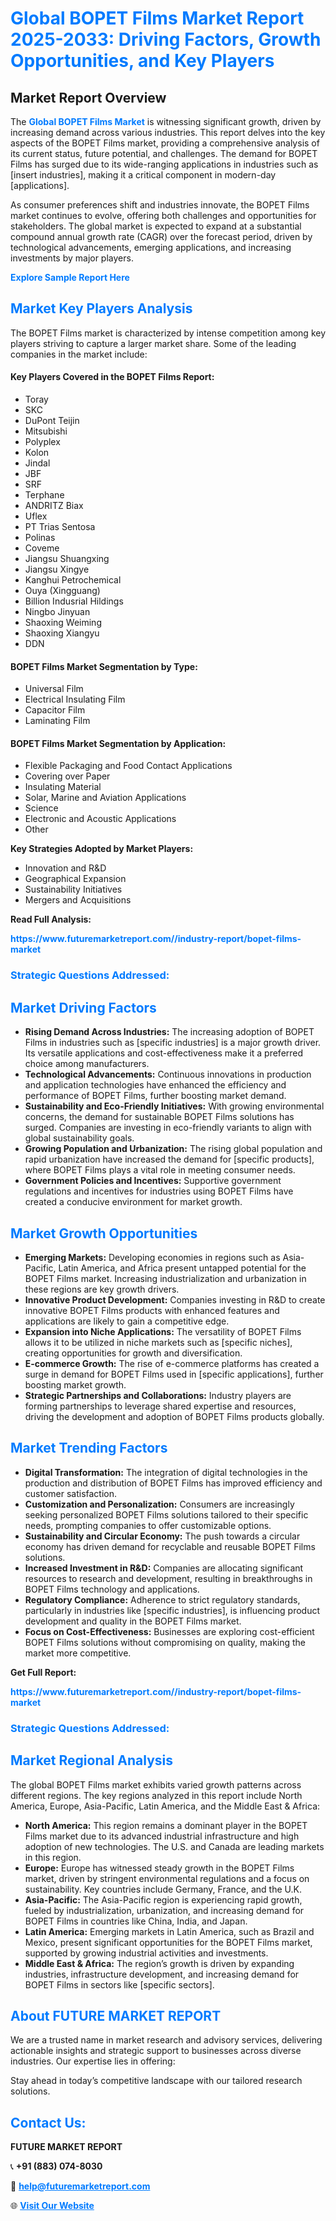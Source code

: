 <h1 style="color: #007BFF;">Global BOPET Films Market Report 2025-2033: Driving Factors, Growth Opportunities, and Key Players</h1>

<section id="overview">
<h2>Market Report Overview</h2>
<p>The <a href="https://www.futuremarketreport.com//industry-report/bopet-films-market" style="color: #007BFF; text-decoration: none;"><strong>Global BOPET Films Market</strong></a> is witnessing significant growth, driven by increasing demand across various industries. This report delves into the key aspects of the BOPET Films market, providing a comprehensive analysis of its current status, future potential, and challenges. The demand for BOPET Films has surged due to its wide-ranging applications in industries such as [insert industries], making it a critical component in modern-day [applications].</p>
<p>As consumer preferences shift and industries innovate, the BOPET Films market continues to evolve, offering both challenges and opportunities for stakeholders. The global market is expected to expand at a substantial compound annual growth rate (CAGR) over the forecast period, driven by technological advancements, emerging applications, and increasing investments by major players.</p>
</section>

<section id="overview">
<p><a href="https://www.futuremarketreport.com//request-sample/reportId=59998" style="color: #007BFF; text-decoration: none;"><strong>Explore Sample Report Here</strong></a></p>
</section>

<section id="key-players">
<h2 style="color: #007BFF;">Market Key Players Analysis</h2>
<p>The BOPET Films market is characterized by intense competition among key players striving to capture a larger market share. Some of the leading companies in the market include:</p>
<h4>Key Players Covered in the BOPET Films Report:</h4>
<ul><li>Toray</li><li>SKC</li><li>DuPont Teijin</li><li>Mitsubishi</li><li>Polyplex</li><li>Kolon</li><li>Jindal</li><li>JBF</li><li>SRF</li><li>Terphane</li><li>ANDRITZ Biax</li><li>Uflex</li><li>PT Trias Sentosa</li><li>Polinas</li><li>Coveme</li><li>Jiangsu Shuangxing</li><li>Jiangsu Xingye</li><li>Kanghui Petrochemical</li><li>Ouya (Xingguang)</li><li>Billion Indusrial Hildings</li><li>Ningbo Jinyuan</li><li>Shaoxing Weiming</li><li>Shaoxing Xiangyu</li><li>DDN</li></ul>
<h4>BOPET Films Market Segmentation by Type:</h4>
<ul><li>Universal Film</li><li>Electrical Insulating Film</li><li>Capacitor Film</li><li>Laminating Film</li></ul>

<h4>BOPET Films Market Segmentation by Application:</h4>
<ul><li>Flexible Packaging and Food Contact Applications</li><li>Covering over Paper</li><li>Insulating Material</li><li>Solar, Marine and Aviation Applications</li><li>Science</li><li>Electronic and Acoustic Applications</li><li>Other</li></ul>
<p><strong>Key Strategies Adopted by Market Players:</strong></p>
<ul>
<li>Innovation and R&D</li>
<li>Geographical Expansion</li>
<li>Sustainability Initiatives</li>
<li>Mergers and Acquisitions</li>
</ul>
</section>

<section>
<p><strong>Read Full Analysis: </strong></p><a href="https://www.futuremarketreport.com//industry-report/bopet-films-market" style="color: #007BFF; text-decoration: none;"><strong>https://www.futuremarketreport.com//industry-report/bopet-films-market</strong></a>
<h3 style="color: #007BFF;">Strategic Questions Addressed:</h3>
</section>

<section id="driving-factors">
<h2 style="color: #007BFF;">Market Driving Factors</h2>
<ul>
<li><strong>Rising Demand Across Industries:</strong> The increasing adoption of BOPET Films in industries such as [specific industries] is a major growth driver. Its versatile applications and cost-effectiveness make it a preferred choice among manufacturers.</li>
<li><strong>Technological Advancements:</strong> Continuous innovations in production and application technologies have enhanced the efficiency and performance of BOPET Films, further boosting market demand.</li>
<li><strong>Sustainability and Eco-Friendly Initiatives:</strong> With growing environmental concerns, the demand for sustainable BOPET Films solutions has surged. Companies are investing in eco-friendly variants to align with global sustainability goals.</li>
<li><strong>Growing Population and Urbanization:</strong> The rising global population and rapid urbanization have increased the demand for [specific products], where BOPET Films plays a vital role in meeting consumer needs.</li>
<li><strong>Government Policies and Incentives:</strong> Supportive government regulations and incentives for industries using BOPET Films have created a conducive environment for market growth.</li>
</ul>
</section>

<section id="growth-opportunities">
<h2 style="color: #007BFF;">Market Growth Opportunities</h2>
<ul>
<li><strong>Emerging Markets:</strong> Developing economies in regions such as Asia-Pacific, Latin America, and Africa present untapped potential for the BOPET Films market. Increasing industrialization and urbanization in these regions are key growth drivers.</li>
<li><strong>Innovative Product Development:</strong> Companies investing in R&D to create innovative BOPET Films products with enhanced features and applications are likely to gain a competitive edge.</li>
<li><strong>Expansion into Niche Applications:</strong> The versatility of BOPET Films allows it to be utilized in niche markets such as [specific niches], creating opportunities for growth and diversification.</li>
<li><strong>E-commerce Growth:</strong> The rise of e-commerce platforms has created a surge in demand for BOPET Films used in [specific applications], further boosting market growth.</li>
<li><strong>Strategic Partnerships and Collaborations:</strong> Industry players are forming partnerships to leverage shared expertise and resources, driving the development and adoption of BOPET Films products globally.</li>
</ul>
</section>

<section id="trending-factors">
<h2 style="color: #007BFF;">Market Trending Factors</h2>
<ul>
<li><strong>Digital Transformation:</strong> The integration of digital technologies in the production and distribution of BOPET Films has improved efficiency and customer satisfaction.</li>
<li><strong>Customization and Personalization:</strong> Consumers are increasingly seeking personalized BOPET Films solutions tailored to their specific needs, prompting companies to offer customizable options.</li>
<li><strong>Sustainability and Circular Economy:</strong> The push towards a circular economy has driven demand for recyclable and reusable BOPET Films solutions.</li>
<li><strong>Increased Investment in R&D:</strong> Companies are allocating significant resources to research and development, resulting in breakthroughs in BOPET Films technology and applications.</li>
<li><strong>Regulatory Compliance:</strong> Adherence to strict regulatory standards, particularly in industries like [specific industries], is influencing product development and quality in the BOPET Films market.</li>
<li><strong>Focus on Cost-Effectiveness:</strong> Businesses are exploring cost-efficient BOPET Films solutions without compromising on quality, making the market more competitive.</li>
</ul>
</section>

<section>
<p><strong>Get Full Report: </strong></p><a href="https://www.futuremarketreport.com//industry-report/bopet-films-market" style="color: #007BFF; text-decoration: none;"><strong>https://www.futuremarketreport.com//industry-report/bopet-films-market</strong></a>
<h3 style="color: #007BFF;">Strategic Questions Addressed:</h3>
</section>


<section id="regional-analysis">
<h2 style="color: #007BFF;">Market Regional Analysis</h2>
<p>The global BOPET Films market exhibits varied growth patterns across different regions. The key regions analyzed in this report include North America, Europe, Asia-Pacific, Latin America, and the Middle East & Africa:</p>
<ul>
<li><strong>North America:</strong> This region remains a dominant player in the BOPET Films market due to its advanced industrial infrastructure and high adoption of new technologies. The U.S. and Canada are leading markets in this region.</li>
<li><strong>Europe:</strong> Europe has witnessed steady growth in the BOPET Films market, driven by stringent environmental regulations and a focus on sustainability. Key countries include Germany, France, and the U.K.</li>
<li><strong>Asia-Pacific:</strong> The Asia-Pacific region is experiencing rapid growth, fueled by industrialization, urbanization, and increasing demand for BOPET Films in countries like China, India, and Japan.</li>
<li><strong>Latin America:</strong> Emerging markets in Latin America, such as Brazil and Mexico, present significant opportunities for the BOPET Films market, supported by growing industrial activities and investments.</li>
<li><strong>Middle East & Africa:</strong> The region’s growth is driven by expanding industries, infrastructure development, and increasing demand for BOPET Films in sectors like [specific sectors].</li>
</ul>
</section>

<footer>
<h2 style="color: #007BFF;">About FUTURE MARKET REPORT</h2>
<p>We are a trusted name in market research and advisory services, delivering actionable insights and strategic support to businesses across diverse industries. Our expertise lies in offering:</p>

<p>Stay ahead in today’s competitive landscape with our tailored research solutions.</p>

<h2 style="color: #007BFF;">Contact Us:</h2>
<p><strong>FUTURE MARKET REPORT</strong></p>
<p>📞 <strong>+91 (883) 074-8030</strong></p>
<p>📧 <strong><a href="mailto:help@futuremarketreport.com" style="color: #007BFF;">help@futuremarketreport.com</a></strong></p>
<p>🌐 <strong><a href="https://www.futuremarketreport.com/" style="color: #007BFF;">Visit Our Website</a></strong></p>
</footer>